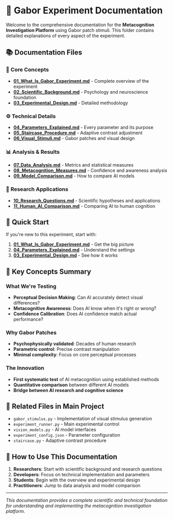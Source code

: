 # 🧠 Gabor Experiment Documentation

Welcome to the comprehensive documentation for the **Metacognition Investigation Platform** using Gabor patch stimuli. This folder contains detailed explanations of every aspect of the experiment.

## 📚 Documentation Files

### 🎯 **Core Concepts**
- **[01_What_Is_Gabor_Experiment.md](./01_What_Is_Gabor_Experiment.md)** - Complete overview of the experiment
- **[02_Scientific_Background.md](./02_Scientific_Background.md)** - Psychology and neuroscience foundation
- **[03_Experimental_Design.md](./03_Experimental_Design.md)** - Detailed methodology

### ⚙️ **Technical Details** 
- **[04_Parameters_Explained.md](./04_Parameters_Explained.md)** - Every parameter and its purpose
- **[05_Staircase_Procedure.md](./05_Staircase_Procedure.md)** - Adaptive contrast adjustment
- **[06_Visual_Stimuli.md](./06_Visual_Stimuli.md)** - Gabor patches and visual design

### 📊 **Analysis & Results**
- **[07_Data_Analysis.md](./07_Data_Analysis.md)** - Metrics and statistical measures
- **[08_Metacognition_Measures.md](./08_Metacognition_Measures.md)** - Confidence and awareness analysis
- **[09_Model_Comparison.md](./09_Model_Comparison.md)** - How to compare AI models

### 🔬 **Research Applications**
- **[10_Research_Questions.md](./10_Research_Questions.md)** - Scientific hypotheses and applications
- **[11_Human_AI_Comparison.md](./11_Human_AI_Comparison.md)** - Comparing AI to human cognition

## 🚀 Quick Start

If you're new to this experiment, start with:
1. **[01_What_Is_Gabor_Experiment.md](./01_What_Is_Gabor_Experiment.md)** - Get the big picture
2. **[04_Parameters_Explained.md](./04_Parameters_Explained.md)** - Understand the settings
3. **[03_Experimental_Design.md](./03_Experimental_Design.md)** - See how it works

## 🎯 Key Concepts Summary

### **What We're Testing**
- **Perceptual Decision Making**: Can AI accurately detect visual differences?
- **Metacognitive Awareness**: Does AI know when it's right or wrong?
- **Confidence Calibration**: Does AI confidence match actual performance?

### **Why Gabor Patches**
- **Psychophysically validated**: Decades of human research
- **Parametric control**: Precise contrast manipulation
- **Minimal complexity**: Focus on core perceptual processes

### **The Innovation**
- **First systematic test** of AI metacognition using established methods
- **Quantitative comparison** between different AI models
- **Bridge between AI research and cognitive science**

## 🔗 Related Files in Main Project

- `gabor_stimulus.py` - Implementation of visual stimulus generation
- `experiment_runner.py` - Main experimental control
- `vision_models.py` - AI model interfaces
- `experiment_config.json` - Parameter configuration
- `staircase.py` - Adaptive contrast procedure

## 📖 How to Use This Documentation

1. **Researchers**: Start with scientific background and research questions
2. **Developers**: Focus on technical implementation and parameters  
3. **Students**: Begin with the overview and experimental design
4. **Practitioners**: Jump to data analysis and model comparison

---

*This documentation provides a complete scientific and technical foundation for understanding and implementing the metacognition investigation platform.* 